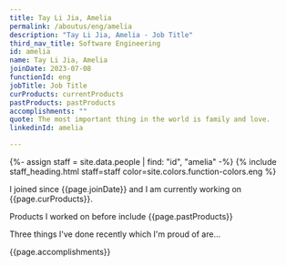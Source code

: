 ```yaml
---
title: Tay Li Jia, Amelia
permalink: /aboutus/eng/amelia
description: "Tay Li Jia, Amelia - Job Title"
third_nav_title: Software Engineering
id: amelia
name: Tay Li Jia, Amelia
joinDate: 2023-07-08
functionId: eng
jobTitle: Job Title
curProducts: currentProducts
pastProducts: pastProducts
accomplishments: ""
quote: The most important thing in the world is family and love.
linkedinId: amelia

---
```


{%- assign staff = site.data.people | find: "id", "amelia" -%}
{% include staff_heading.html staff=staff color=site.colors.function-colors.eng %}

<p>I joined since {{page.joinDate}} and I am currently working on {{page.curProducts}}.</p>

<p>Products I worked on before include {{page.pastProducts}}</p>

<p>Three things I've done recently which I'm proud of are...</p>
{{page.accomplishments}}
